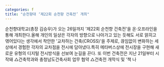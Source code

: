 ```yaml
---
categories: f
title: "순천향대 ‘제22회 순천향 건축전’ 개최"
---
```

순천향대학교(총장 김승우)가 오는 26일까지 &#39;제22회 순천향 건축전&#39;을 온·오프라인을 통해 개최한다.올해 개인의 일상은 각자의 방향으로 나아가고 있는 듯해도 서로 얽히고 엮어있다는 생각에서 착안한 &#39;교차하는 건축(CROSS)&#39;을 주제로, 끊임없이 변화하는 세상에서 경험한 각자의 교차점을 전시에 담아냈다.특히 메타버스상에 전시장을 구현해 새로운 유형의 디지털 전시방식을 선보여 눈길을 끈다. 또 이번 건축전은 지난 21일부터 시작돼 △건축학과와 충청남도건축사회 업무 협약 △건축전 개막식 및 &#39;책 나